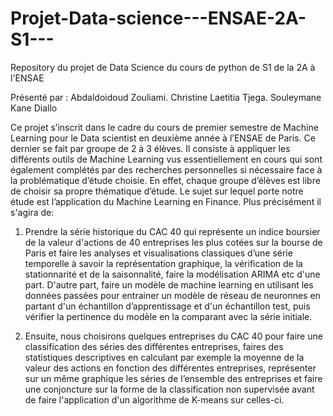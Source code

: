 # Projet-Data-science---ENSAE-2A-S1---
Repository du projet de Data Science du cours de python de S1 de la 2A à l'ENSAE 

 Présenté par : 
 Abdaldoidoud Zouliami.
 Christine Laetitia Tjega.
 Souleymane Kane Diallo

Ce projet s’inscrit dans le cadre du cours de premier semestre de Machine Learning pour le Data scientist en deuxième année à l’ENSAE de Paris. Ce dernier se fait par groupe de 2 à 3 élèves. Il consiste à appliquer les différents outils de Machine Learning vus essentiellement en cours qui sont également complétés par des recherches personnelles si nécessaire face à la problématique d’étude choisie. En effet, chaque groupe d’élèves est libre de choisir sa propre thématique d’étude. Le sujet sur lequel porte notre étude est l’application du Machine Learning en Finance. Plus précisément il s'agira de:

1)	Prendre la série historique du CAC 40 qui représente un indice boursier de la valeur d'actions de 40 entreprises les plus cotées sur la bourse de Paris et faire les analyses et visualisations classiques d’une série temporelle à savoir la représentation graphique, la vérification de la stationnarité et de la saisonnalité, faire la modélisation ARIMA etc d'une part.
D'autre part, faire un modèle de machine learning en utilisant les données passées pour entrainer un modèle de réseau de neuronnes en partant d'un échantillon d’apprentissage et d'un échantillon test, puis vérifier la pertinence du modèle en la comparant avec la série initiale.

2)	Ensuite, nous choisirons quelques entreprises du CAC 40 pour faire une classification des séries des différentes entreprises, faires des statistiques descriptives en calculant par exemple la moyenne de la valeur des actions en fonction des différentes entreprises, représenter sur un même graphique les séries de l’ensemble des entreprises et faire une conjoncture sur la forme de la classification non supervisée avant de faire l'application d'un algorithme de K-means sur celles-ci.

